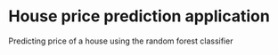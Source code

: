 # House price prediction application
 Predicting price of a house using the random forest classifier
